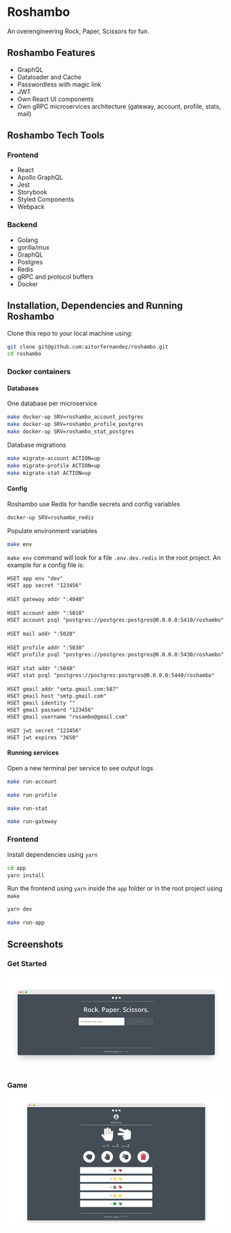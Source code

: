 # Roshambo

An overengineering Rock, Paper, Scissors for fun.

## Roshambo Features

- GraphQL
- Dataloader and Cache
- Passwordless with magic link
- JWT
- Own React UI components
- Own gRPC microservices architecture (gateway, account, profile, stats, mail)

## Roshambo Tech Tools

### Frontend

- React
- Apollo GraphQL
- Jest
- Storybook
- Styled Components
- Webpack

### Backend

- Golang
- gorilla/mux
- GraphQL
- Postgres
- Redis
- gRPC and protocol buffers
- Docker

## Installation, Dependencies and Running Roshambo

Clone this repo to your local machine using:

```sh
git clone git@github.com:aitorfernandez/roshambo.git
cd roshambo
```

### Docker containers

#### Databases

One database per microservice

```sh
make docker-up SRV=roshambo_account_postgres
make docker-up SRV=roshambo_profile_postgres
make docker-up SRV=roshambo_stat_postgres
```

Database migrations

```sh
make migrate-account ACTION=up
make migrate-profile ACTION=up
make migrate-stat ACTION=up
```

#### Config

Roshambo use Redis for handle secrets and config variables

```sh
docker-up SRV=roshambo_redis
```

Populate environment variables
```sh
make env
```

`make env` command will look for a file `.env.dev.redis` in the root project. An example for a config file is:

```
HSET app env "dev"
HSET app secret "123456"

HSET gateway addr ":4040"

HSET account addr ":5010"
HSET account psql "postgres://postgres:postgres@0.0.0.0:5410/roshambo"

HSET mail addr ":5020"

HSET profile addr ":5030"
HSET profile psql "postgres://postgres:postgres@0.0.0.0:5430/roshambo"

HSET stat addr ":5040"
HSET stat psql "postgres://postgres:postgres@0.0.0.0:5440/roshambo"

HSET gmail addr "smtp.gmail.com:587"
HSET gmail host "smtp.gmail.com"
HSET gmail identity ""
HSET gmail password "123456"
HSET gmail username "rosambo@gmail.com"

HSET jwt secret "123456"
HSET jwt expires "3650"
```

#### Running services

Open a new terminal per service to see output logs

```sh
make run-account
```
```sh
make run-profile
```
```sh
make run-stat
```
```sh
make run-gateway
```

### Frontend

Install dependencies using `yarn`

```sh
cd app
yarn install
```

Run the frontend using `yarn` inside the `app` folder or in the root project using `make`

```sh
yarn dev
```

```sh
make run-app
```

## Screenshots

### Get Started

<p align="center">
  <img src="screenshots/get-started.png" alt="GetStarted Screen"/>
</p>

### Game

<p align="center">
  <img src="screenshots/game.png" alt="Game Screen"/>
</p>
